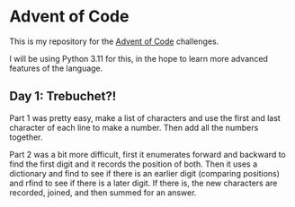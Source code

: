 # Advent of Code

This is my repository for the [Advent of Code](https://adventofcode.com/) challenges.

I will be using Python 3.11 for this, in the hope to learn more advanced features of the language.

## Day 1: Trebuchet?!

Part 1 was pretty easy, make a list of characters and use the first and last character of each line to make a number. Then add all the numbers together.

Part 2 was a bit more difficult, first it enumerates forward and backward to find the first digit and it records the position of both. Then it uses a dictionary and find to see if there is an earlier digit (comparing positions) and rfind to see if there is a later digit. If there is, the new characters are recorded, joined, and then summed for an answer.